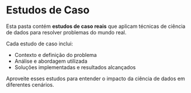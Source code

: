 # Estudos de Caso

Esta pasta contém **estudos de caso reais** que aplicam técnicas de ciência de dados para resolver problemas do mundo real. 

Cada estudo de caso inclui:
- Contexto e definição do problema
- Análise e abordagem utilizada
- Soluções implementadas e resultados alcançados

Aproveite esses estudos para entender o impacto da ciência de dados em diferentes cenários.
